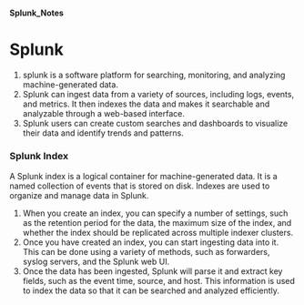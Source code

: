 #### Splunk_Notes

# Splunk
1. splunk is a software platform for searching, monitoring, and analyzing machine-generated data.
2. Splunk can ingest data from a variety of sources, including logs, events, and metrics. It then indexes the data and makes it searchable and analyzable through a web-based interface.
3. Splunk users can create custom searches and dashboards to visualize their data and identify trends and patterns.

### Splunk Index
A Splunk index is a logical container for machine-generated data. It is a named collection of events that is stored on disk. Indexes are used to organize and manage data in Splunk.

1. When you create an index, you can specify a number of settings, such as the retention period for the data, the maximum size of the index, and whether the index should be replicated across multiple indexer clusters.
2. Once you have created an index, you can start ingesting data into it. This can be done using a variety of methods, such as forwarders, syslog servers, and the Splunk web UI.
3. Once the data has been ingested, Splunk will parse it and extract key fields, such as the event time, source, and host. This information is used to index the data so that it can be searched and analyzed efficiently.
